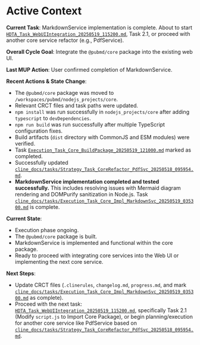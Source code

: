 # Active Context

**Current Task**: MarkdownService implementation is complete. About to start [`HDTA_Task_WebUIIntegration_20250519_115200.md`](cline_docs/tasks/HDTA_Task_WebUIIntegration_20250519_115200.md:1), Task 2.1, or proceed with another core service refactor (e.g., PdfService).

**Overall Cycle Goal**: Integrate the `@pubmd/core` package into the existing web UI.

**Last MUP Action**: User confirmed completion of MarkdownService.

**Recent Actions & State Change**:
- The `@pubmd/core` package was moved to `/workspaces/pubmd/nodejs_projects/core`.
- Relevant CRCT files and task paths were updated.
- `npm install` was run successfully in `nodejs_projects/core` after adding `typescript` to `devDependencies`.
- `npm run build` was run successfully after multiple TypeScript configuration fixes.
- Build artifacts (`dist` directory with CommonJS and ESM modules) were verified.
- Task [`Execution_Task_Core_BuildPackage_20250519_121000.md`](cline_docs/tasks/Execution_Task_Core_BuildPackage_20250519_121000.md) marked as completed.
- Successfully updated [`cline_docs/tasks/Strategy_Task_CoreRefactor_PdfSvc_20250518_095954.md`](cline_docs/tasks/Strategy_Task_CoreRefactor_PdfSvc_20250518_095954.md).
- **MarkdownService implementation completed and tested successfully.** This includes resolving issues with Mermaid diagram rendering and DOMPurify sanitization in Node.js. Task [`cline_docs/tasks/Execution_Task_Core_Impl_MarkdownSvc_20250519_035300.md`](cline_docs/tasks/Execution_Task_Core_Impl_MarkdownSvc_20250519_035300.md) is complete.

**Current State**:
- Execution phase ongoing.
- The `@pubmd/core` package is built.
- MarkdownService is implemented and functional within the core package.
- Ready to proceed with integrating core services into the Web UI or implementing the next core service.

**Next Steps**:
- Update CRCT files (`.clinerules`, `changelog.md`, `progress.md`, and mark [`cline_docs/tasks/Execution_Task_Core_Impl_MarkdownSvc_20250519_035300.md`](cline_docs/tasks/Execution_Task_Core_Impl_MarkdownSvc_20250519_035300.md) as complete).
- Proceed with the next task: [`HDTA_Task_WebUIIntegration_20250519_115200.md`](cline_docs/tasks/HDTA_Task_WebUIIntegration_20250519_115200.md:1), specifically Task 2.1 (Modify `script.js` to Import Core Package), or begin planning/execution for another core service like PdfService based on [`cline_docs/tasks/Strategy_Task_CoreRefactor_PdfSvc_20250518_095954.md`](cline_docs/tasks/Strategy_Task_CoreRefactor_PdfSvc_20250518_095954.md).
